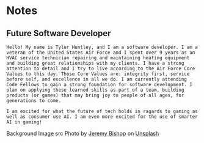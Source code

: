 # Notes

## Future Software Developer  

    Hello! My name is Tyler Huntley, and I am a software developer. I am a veteran of the United States Air Force and I spent over 9 years as an HVAC service technician repairing and maintaining heating equipment and building great relationships with my clients. I have a strong attention to detail and I try to live according to the Air Force Core Values to this day. Those Core Values are: integrity first, service before self, and excellence in all we do. I am currently attending Code Fellows to gain a strong foundation for software development. I plan on applying these learned skills as part of a team, building products (or games) that may bring joy to people of all ages, for generations to come.  

    I am excited for what the future of tech holds in ragards to gaming as well as consumer use AI. I am even more excited for the use of smarter AI in gaming!

Background Image src Photo by <a href="https://unsplash.com/@jeremybishop?utm_source=unsplash&utm_medium=referral&utm_content=creditCopyText">Jeremy Bishop</a> on <a href="https://unsplash.com/backgrounds?utm_source=unsplash&utm_medium=referral&utm_content=creditCopyText">Unsplash</a>
  